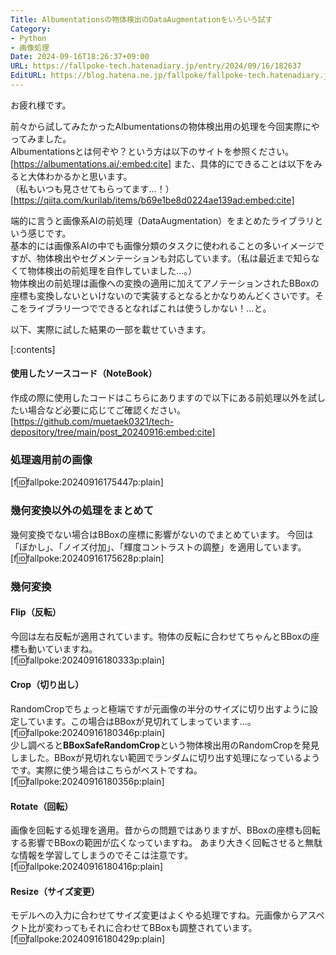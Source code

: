 ```yaml
---
Title: Albumentationsの物体検出のDataAugmentationをいろいろ試す
Category:
- Python
- 画像処理
Date: 2024-09-16T18:26:37+09:00
URL: https://fallpoke-tech.hatenadiary.jp/entry/2024/09/16/182637
EditURL: https://blog.hatena.ne.jp/fallpoke/fallpoke-tech.hatenadiary.jp/atom/entry/6802340630906816564
---
```


お疲れ様です。

前々から試してみたかったAlbumentationsの物体検出用の処理を今回実際にやってみました。<br>
Albumentationsとは何ぞや？という方は以下のサイトを参照ください。<br>
[https://albumentations.ai/:embed:cite]
また、具体的にできることは以下をみると大体わかるかと思います。<br>
（私もいつも見させてもらってます…！）<br>
[https://qiita.com/kurilab/items/b69e1be8d0224ae139ad:embed:cite]

端的に言うと画像系AIの前処理（DataAugmentation）をまとめたライブラリという感じです。<br>
基本的には画像系AIの中でも画像分類のタスクに使われることの多いイメージですが、物体検出やセグメンテーションも対応しています。（私は最近まで知らなくて物体検出の前処理を自作していました…。）<br>
物体検出の前処理は画像への変換の適用に加えてアノテーションされたBBoxの座標も変換しないといけないので実装するとなるとかなりめんどくさいです。そこをライブラリ一つでできるとなればこれは使うしかない！…と。

以下、実際に試した結果の一部を載せていきます。<br>

[:contents]

#### 使用したソースコード（NoteBook）
作成の際に使用したコードはこちらにありますので以下にある前処理以外を試したい場合など必要に応じてご確認ください。
[https://github.com/muetaek0321/tech-depository/tree/main/post_20240916:embed:cite]


### 処理適用前の画像
[f:id:fallpoke:20240916175447p:plain]<br>

### 幾何変換以外の処理をまとめて
幾何変換でない場合はBBoxの座標に影響がないのでまとめています。
今回は「ぼかし」、「ノイズ付加」、「輝度コントラストの調整」を適用しています。<br>
[f:id:fallpoke:20240916175628p:plain]<br>

### 幾何変換
#### Flip（反転）
今回は左右反転が適用されています。物体の反転に合わせてちゃんとBBoxの座標も動いていますね。<br>
[f:id:fallpoke:20240916180333p:plain]<br>

#### Crop（切り出し）
RandomCropでちょっと極端ですが元画像の半分のサイズに切り出すように設定しています。この場合はBBoxが見切れてしまっています…。<br>
[f:id:fallpoke:20240916180346p:plain]<br>
少し調べると**BBoxSafeRandomCrop**という物体検出用のRandomCropを発見しました。BBoxが見切れない範囲でランダムに切り出す処理になっているようです。実際に使う場合はこちらがベストですね。<br>
[f:id:fallpoke:20240916180356p:plain]<br>

#### Rotate（回転）
画像を回転する処理を適用。昔からの問題ではありますが、BBoxの座標も回転する影響でBBoxの範囲が広くなっていますね。
あまり大きく回転させると無駄な情報を学習してしまうのでそこは注意です。<br>
[f:id:fallpoke:20240916180416p:plain]<br>

#### Resize（サイズ変更）
モデルへの入力に合わせてサイズ変更はよくやる処理ですね。元画像からアスペクト比が変わってもそれに合わせてBBoxも調整されています。<br>
[f:id:fallpoke:20240916180429p:plain]<br>
